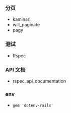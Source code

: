 ### 分页

- kaminari
- will_paginate
- pagy

### 测试

- Rspec

### API 文档

- rspec_api_documentation

### env

- `gem 'dotenv-rails'`
